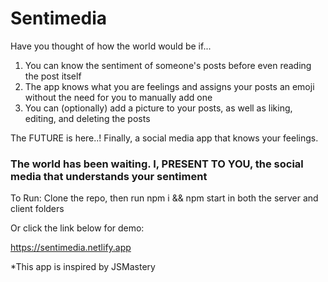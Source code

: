 <h1> Sentimedia </h1>

Have you thought of how the world would be if...
1. You can know the sentiment of someone's posts before even reading the post itself
2. The app knows what you are feelings and assigns your posts an emoji without the need for you to manually add one
3. You can (optionally) add a picture to your posts, as well as liking, editing, and deleting the posts

The FUTURE is here..! Finally, a social media app that knows your feelings. 

<h3> The world has been waiting. I, PRESENT TO YOU, the social media that understands your sentiment </h3>

To Run:
Clone the repo, then run npm i && npm start in both the server and client folders

Or click the link below for demo:

https://sentimedia.netlify.app


*This app is inspired by JSMastery

